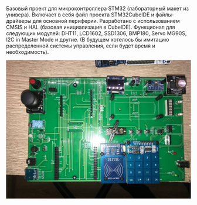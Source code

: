 Базовый проект для микроконтроллера STM32 (лабораторный макет из универа).
Включает в себя файл проекта STM32CubeIDE и файлы-драйверы для основной периферии.
Разработано с использованием CMSIS и HAL (базовая инициализация в CubeIDE).
Функционал для следующих модулей: DHT11, LCD1602, SSD1306, BMP180, Servo MG90S, I2C in Master Mode и другие.
(В будущем хотелось бы имитацию распределенной системы управления, если будет время и необходимость).

![alt text](https://github.com/viktors31/stm32_diploma/blob/main/IN.%20BOARD%20PHOTO%201.jpg)
